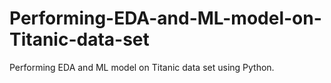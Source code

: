 # Performing-EDA-and-ML-model-on-Titanic-data-set
Performing EDA and ML model on Titanic data set using Python.
